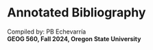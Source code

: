 # Annotated Bibliography

Compiled by: PB Echevarría  
**GEOG 560, Fall 2024, Oregon State University**

